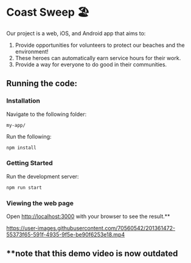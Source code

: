 # Coast Sweep 🏖️

Our project is a web, iOS, and Android app that aims to:  
1. Provide opportunities for volunteers to protect our beaches and the environment!
2. These heroes can automatically earn service hours for their work.
3. Provide a way for everyone to do good in their communities. 

## Running the code:

### Installation
Navigate to the following folder:
```
my-app/
```

Run the following:

```bash
npm install
```

### Getting Started

Run the development server:

```bash
npm run start
```

### Viewing the web page

Open [http://localhost:3000](http://localhost:3000) with your browser to see the result.**


https://user-images.githubusercontent.com/70560542/201361472-55373f65-591f-4935-9f5e-be90f6253e18.mp4
## **note that this demo video is now outdated

